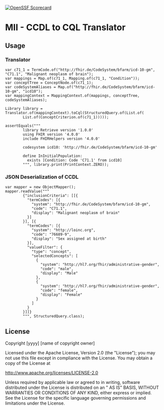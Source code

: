 [![OpenSSF Scorecard](https://api.scorecard.dev/projects/github.com/medizininformatik-initiative/sq2cql/badge)](https://scorecard.dev/viewer/?uri=github.com/medizininformatik-initiative/sq2cql)

# MII - CCDL to CQL Translator

## Usage

### Translator

```
var c71_1 = TermCode.of("http://fhir.de/CodeSystem/bfarm/icd-10-gm", "C71.1", "Malignant neoplasm of brain");
var mappings = Map.of(c71_1, Mapping.of(c71_1, "Condition"));
var conceptTree = ConceptNode.of(c71_1);
var codeSystemAliases = Map.of("http://fhir.de/CodeSystem/bfarm/icd-10-gm", "icd10");
var mappingContext = MappingContext.of(mappings, conceptTree, codeSystemAliases);

Library library = Translator.of(mappingContext).toCql(StructuredQuery.of(List.of(
        List.of(ConceptCriterion.of(c71_1)))));

assertEquals("""
        library Retrieve version '1.0.0'
        using FHIR version '4.0.0'
        include FHIRHelpers version '4.0.0'
                                           
        codesystem icd10: 'http://fhir.de/CodeSystem/bfarm/icd-10-gm'                
                        
        define InInitialPopulation:
          exists [Condition: Code 'C71.1' from icd10]
        """, library.print(PrintContext.ZERO));
```

### JSON Deserialization of CCDL

```
var mapper = new ObjectMapper();
mapper.readValue("""
        {"inclusionCriteria": [[{
          "termCodes": [{
            "system": "http://fhir.de/CodeSystem/bfarm/icd-10-gm", 
            "code": "C71.1",
            "display": "Malignant neoplasm of brain"
          }]
        }], [{
          "termCodes": [{
            "system": "http://loinc.org", 
            "code": "76689-9",
            "display": "Sex assigned at birth"
          }],
          "valueFilter": {
            "type": "concept",
            "selectedConcepts": [
              {
                "system": "http://hl7.org/fhir/administrative-gender",
                "code": "male",
                "display": "Male"
              },
              {
                "system": "http://hl7.org/fhir/administrative-gender",
                "code": "female",
                "display": "Female"
              }
            ]
          }
        }]]}
        """, StructuredQuery.class);
```

## License

Copyright [yyyy] [name of copyright owner]

Licensed under the Apache License, Version 2.0 (the "License"); you may not use this file except in compliance with the
License. You may obtain a copy of the License at

http://www.apache.org/licenses/LICENSE-2.0

Unless required by applicable law or agreed to in writing, software distributed under the License is distributed on an "
AS IS" BASIS, WITHOUT WARRANTIES OR CONDITIONS OF ANY KIND, either express or implied. See the License for the specific
language governing permissions and limitations under the License.
